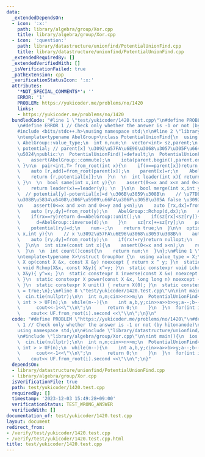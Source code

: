 ```yaml
---
data:
  _extendedDependsOn:
  - icon: ':x:'
    path: library/algebra/group/Xor.cpp
    title: library/algebra/group/Xor.cpp
  - icon: ':question:'
    path: library/datastructure/unionfind/PotentialUnionFind.cpp
    title: library/datastructure/unionfind/PotentialUnionFind.cpp
  _extendedRequiredBy: []
  _extendedVerifiedWith: []
  _isVerificationFailed: true
  _pathExtension: cpp
  _verificationStatusIcon: ':x:'
  attributes:
    '*NOT_SPECIAL_COMMENTS*': ''
    ERROR: '1'
    PROBLEM: https://yukicoder.me/problems/no/1420
    links:
    - https://yukicoder.me/problems/no/1420
  bundledCode: "#line 1 \"test/yukicoder/1420.test.cpp\"\n#define PROBLEM \"https://yukicoder.me/problems/no/1420\"\
    \n#define ERROR 1 // Check only whether the answer is -1 or not (by hitonanode)\n\
    #include <bits/stdc++.h>\nusing namespace std;\n\n#line 2 \"library/datastructure/unionfind/PotentialUnionFind.cpp\"\
    \ntemplate<typename AbelGroup>\nclass PotentialUnionFind{\n  using T=typename\
    \ AbelGroup::value_type;\n  int n,num;\n  vector<int> sz,parent;\n  vector<T>\
    \ potential; // parent[x] \u3092\u57FA\u6E96\u3068\u3057\u305F\u6642\u306E x \u306E\
    \u5024\npublic:\n  PotentialUnionFind()=default;\n  PotentialUnionFind(int n):n(n),num(n),sz(n,1),parent(n,0),potential(n,AbelGroup::unit()){\n\
    \    assert(AbelGroup::commute);\n    iota(parent.begin(),parent.end(),0);\n \
    \ }\n\n  pair<int,T> from_root(int x){\n    if(x==parent[x])return {x,AbelGroup::unit()};\n\
    \    auto [r,add]=from_root(parent[x]);\n    parent[x]=r;\n    AbelGroup::Rchop(potential[x],add);\n\
    \    return {r,potential[x]};\n  }\n  \n  int leader(int x){ return from_root(x).first;\
    \ }\n  \n  bool same(int x,int y){\n    assert(0<=x and x<n and 0<=y and y<n);\n\
    \    return leader(x)==leader(y); \n  }\n\n  bool merge(int x,int y,T d){\n  \
    \  // potential[y]-potential[x]=d \u306B\u3059\u308B\n    // \u77DB\u76FE\u3059\
    \u308B\u5834\u5408\u306F\u5909\u66F4\u306F\u305B\u305A false \u3092\u8FD4\u3059\
    \n    assert(0<=x and x<n and 0<=y and y<n);\n    auto [rx,dx]=from_root(x);\n\
    \    auto [ry,dy]=from_root(y);\n    AbelGroup::Rchop(d,dx);\n    AbelGroup::Rchop(d,AbelGroup::inverse(dy));\n\
    \    if(rx==ry)return d==AbelGroup::unit();\n    if(sz[rx]<sz[ry]){\n      swap(rx,ry);\n\
    \      d=AbelGroup::inverse(d);\n    }\n    sz[rx]+=sz[ry];\n    parent[ry]=rx;\n\
    \    potential[ry]=d;\n    num--;\n    return true;\n  }\n\n  optional<T> diff(int\
    \ x,int y){\n    // x \u3092\u57FA\u6E96\u3068\u3059\u308B\n    auto [rx,dx]=from_root(x);\n\
    \    auto [ry,dy]=from_root(y);\n    if(rx!=ry)return nullopt;\n    return AbelGroup::op(dy,AbelGroup::inverse(dx));\n\
    \  }\n\n  int size(const int x){\n    assert(0<=x and x<n);\n    return sz[leader(x)];\n\
    \  }\n  \n  int count()const{\n    return num;\n  }\n};\n#line 1 \"library/algebra/group/Xor.cpp\"\
    \ntemplate<typename X>\nstruct GroupXor {\n  using value_type = X;\n  static constexpr\
    \ X op(const X &x, const X &y) noexcept { return x ^ y; }\n  static constexpr\
    \ void Rchop(X&x, const X&y){ x^=y; }\n  static constexpr void Lchop(const X&x,\
    \ X&y){ y^=x; }\n  static constexpr X inverse(const X &x) noexcept { return x;\
    \ }\n  static constexpr X power(const X &x, long long n) noexcept { return (n&1?x:0);\
    \ }\n  static constexpr X unit() { return X(0); }\n  static constexpr bool commute\
    \ = true;\n};\n#line 8 \"test/yukicoder/1420.test.cpp\"\n\nint main(){\n  ios::sync_with_stdio(false);\n\
    \  cin.tie(nullptr);\n\n  int n,m;cin>>n>>m;\n  PotentialUnionFind< GroupXor<\
    \ int > > UF(n);\n  while(m--){\n    int a,b,y;cin>>a>>b>>y;a--;b--;\n    if(!UF.merge(a,b,y)){\n\
    \      cout<<-1<<\"\\n\";\n      return 0;\n    }\n  }\n  for(int i=0;i<n;i++)\n\
    \    cout<< UF.from_root(i).second <<\"\\n\";\n}\n"
  code: "#define PROBLEM \"https://yukicoder.me/problems/no/1420\"\n#define ERROR\
    \ 1 // Check only whether the answer is -1 or not (by hitonanode)\n#include <bits/stdc++.h>\n\
    using namespace std;\n\n#include \"library/datastructure/unionfind/PotentialUnionFind.cpp\"\
    \n#include \"library/algebra/group/Xor.cpp\"\n\nint main(){\n  ios::sync_with_stdio(false);\n\
    \  cin.tie(nullptr);\n\n  int n,m;cin>>n>>m;\n  PotentialUnionFind< GroupXor<\
    \ int > > UF(n);\n  while(m--){\n    int a,b,y;cin>>a>>b>>y;a--;b--;\n    if(!UF.merge(a,b,y)){\n\
    \      cout<<-1<<\"\\n\";\n      return 0;\n    }\n  }\n  for(int i=0;i<n;i++)\n\
    \    cout<< UF.from_root(i).second <<\"\\n\";\n}"
  dependsOn:
  - library/datastructure/unionfind/PotentialUnionFind.cpp
  - library/algebra/group/Xor.cpp
  isVerificationFile: true
  path: test/yukicoder/1420.test.cpp
  requiredBy: []
  timestamp: '2023-12-03 15:49:28+09:00'
  verificationStatus: TEST_WRONG_ANSWER
  verifiedWith: []
documentation_of: test/yukicoder/1420.test.cpp
layout: document
redirect_from:
- /verify/test/yukicoder/1420.test.cpp
- /verify/test/yukicoder/1420.test.cpp.html
title: test/yukicoder/1420.test.cpp
---
```

